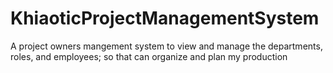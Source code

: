 # KhiaoticProjectManagementSystem
A project owners mangement system  to view and manage the departments, roles, and employees;  so that can organize and plan my production
